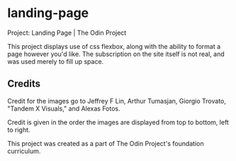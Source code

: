 # landing-page
Project: Landing Page | The Odin Project

This project displays use of css flexbox, along with the ability to format a page however you'd like. The subscription on the site itself is not real, and was used merely to fill up space. 
## Credits

Credit for the images go to Jeffrey F Lin, Arthur Tumasjan, Giorgio Trovato, "Tandem X Visuals," and Alexas Fotos.

Credit is given in the order the images are displayed from top to bottom, left to right.

This project was created as a part of The Odin Project's foundation curriculum.
